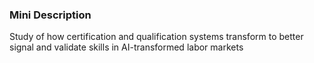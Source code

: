 ### Mini Description

Study of how certification and qualification systems transform to better signal and validate skills in AI-transformed labor markets
